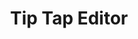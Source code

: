 ---
title: Tip Tap Editor
sidebar_position: 21
slug: /developers/building-an-extension/user-interface-library/tip-tap-editor
toc_min_heading_level: 2
toc_max_heading_level: 5
---